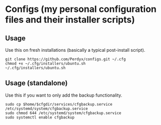 # Configs (my personal configuration files and their installer scripts)

## Usage

Use this on fresh installations (basically a typical post-install script).

```
git clone https://github.com/Perdyx/configs.git ~/.cfg
chmod +x ~/.cfg/installers/ubuntu.sh
~/.cfg/installers/ubuntu.sh
```

## Usage (standalone)

Use this if you want to only add the backup functionality.

```
sudo cp $home/$cfgdir/services/cfgbackup.service /etc/systemd/system/cfgbackup.service
sudo chmod 644 /etc/systemd/system/cfgbackup.service
sudo systemctl enable cfgbackup
```
